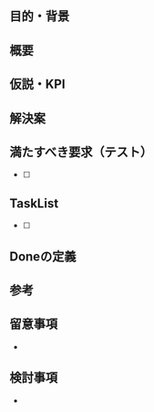 ## 目的・背景

## 概要

## 仮説・KPI

## 解決案

## 満たすべき要求（テスト）
- [ ]

## TaskList
+ [ ]

## Doneの定義

## 参考

## 留意事項
+ 

## 検討事項
+
